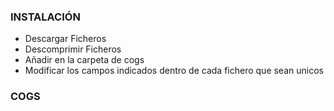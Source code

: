 ### INSTALACIÓN ###
- Descargar Ficheros
- Descomprimir Ficheros
- Añadir en la carpeta de cogs
- Modificar los campos indicados dentro de cada fichero que sean unicos

### COGS ###
